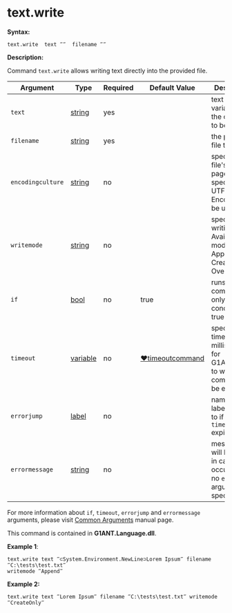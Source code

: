 # text.write

**Syntax:**

```G1ANT
text.write  text ‴‴  filename ‴‴
```

**Description:**

Command `text.write` allows writing text directly into the provided file.

| Argument | Type | Required | Default Value | Description |
| -------- | ---- | -------- | ------------- | ----------- |
|`text`| [string](https://github.com/G1ANT-Robot/G1ANT.Manual/blob/master/G1ANT-Language/Structures/string.md) | yes|  | text or a variable with the content to be written |
|`filename`| [string](https://github.com/G1ANT-Robot/G1ANT.Manual/blob/master/G1ANT-Language/Structures/string.md) | yes |  | the path to file to write to |
|`encodingculture`| [string](https://github.com/G1ANT-Robot/G1ANT.Manual/blob/master/G1ANT-Language/Structures/string.md) | no |  | specifies file's coding page. If not specified, UTF8 Encoding will be used |
|`writemode`| [string](https://github.com/G1ANT-Robot/G1ANT.Manual/blob/master/G1ANT-Language/Structures/string.md) | no |  | specifies writing mode. Available modes: Append, CreateOnly, Override |
|`if`| [bool](https://github.com/G1ANT-Robot/G1ANT.Manual/blob/master/G1ANT-Language/Structures/bool.md) | no | true | runs the command only if condition is true |
|`timeout`| [variable](https://github.com/G1ANT-Robot/G1ANT.Manual/blob/master/G1ANT-Language/Special-Characters/variable.md) | no | [♥timeoutcommand](https://github.com/G1ANT-Robot/G1ANT.Manual/blob/master/G1ANT-Language/Variables/Special-Variables.md)  | specifies time in milliseconds for G1ANT.Robot to wait for the command to be executed |
|`errorjump` | [label](https://github.com/G1ANT-Robot/G1ANT.Manual/blob/master/G1ANT-Language/Structures/label.md) | no | | name of the label to jump to if given `timeout` expires |
|`errormessage`| [string](https://github.com/G1ANT-Robot/G1ANT.Manual/blob/master/G1ANT-Language/Structures/string.md) | no |  | message that will be shown in case error occurs and no `errorjump` argument is specified |

For more information about `if`, `timeout`, `errorjump` and `errormessage` arguments, please visit [Common Arguments](https://github.com/G1ANT-Robot/G1ANT.Manual/blob/master/G1ANT-Language/Common-Arguments.md)  manual page.

This command is contained in **G1ANT.Language.dll**.

**Example 1**:

```G1ANT
text.write text ‴⊂System.Environment.NewLine⊃Lorem Ipsum‴ filename ‴C:\tests\test.txt‴
writemode ‴Append‴
```

**Example 2:**

```G1ANT
text.write text ‴Lorem Ipsum‴ filename ‴C:\tests\test.txt‴ writemode ‴CreateOnly‴
```
